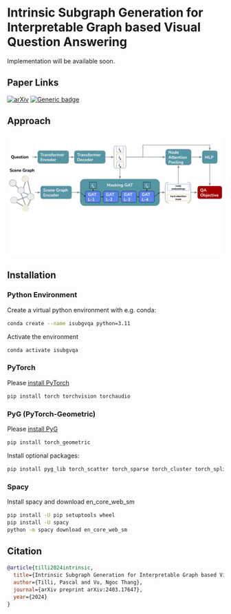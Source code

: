 # Intrinsic Subgraph Generation for Interpretable Graph based Visual Question Answering

Implementation will be available soon.

## Paper Links
[![arXiv](https://img.shields.io/badge/arXiv-2403.17647-b31b1b.svg?style=flat)](https://arxiv.org/abs/2403.17647)
[![Generic badge](https://img.shields.io/badge/LREC_COLING-COMING_SOON-GREEN.svg)](https://shields.io/)

## Approach
![Architecture](./Architecture.jpg)

## Installation
### Python Environment
Create a virtual python environment with e.g. conda:
```bash
conda create --name isubgvqa python=3.11
```
Activate the environment
```bash
conda activate isubgvqa
```
### PyTorch
Please [install PyTorch](https://pytorch.org/get-started/locally/)
```bash
pip install torch torchvision torchaudio
```

### PyG (PyTorch-Geometric)
Please [install PyG](https://pytorch-geometric.readthedocs.io/en/latest/install/installation.html) 
```bash
pip install torch_geometric
```
Install optional packages:
```bash
pip install pyg_lib torch_scatter torch_sparse torch_cluster torch_spline_conv -f https://data.pyg.org/whl/torch-2.2.0+cu121.html
```

### Spacy
Install spacy and download en_core_web_sm
```bash
pip install -U pip setuptools wheel
pip install -U spacy
python -m spacy download en_core_web_sm
```

## Citation
```bibtex
@article{tilli2024intrinsic,
  title={Intrinsic Subgraph Generation for Interpretable Graph based Visual Question Answering},
  author={Tilli, Pascal and Vu, Ngoc Thang},
  journal={arXiv preprint arXiv:2403.17647},
  year={2024}
}
```
